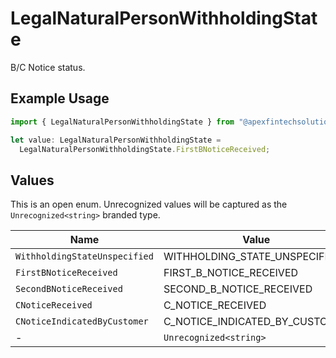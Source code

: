 # LegalNaturalPersonWithholdingState

B/C Notice status.

## Example Usage

```typescript
import { LegalNaturalPersonWithholdingState } from "@apexfintechsolutions/ascend-sdk/models/components";

let value: LegalNaturalPersonWithholdingState =
  LegalNaturalPersonWithholdingState.FirstBNoticeReceived;
```

## Values

This is an open enum. Unrecognized values will be captured as the `Unrecognized<string>` branded type.

| Name                           | Value                          |
| ------------------------------ | ------------------------------ |
| `WithholdingStateUnspecified`  | WITHHOLDING_STATE_UNSPECIFIED  |
| `FirstBNoticeReceived`         | FIRST_B_NOTICE_RECEIVED        |
| `SecondBNoticeReceived`        | SECOND_B_NOTICE_RECEIVED       |
| `CNoticeReceived`              | C_NOTICE_RECEIVED              |
| `CNoticeIndicatedByCustomer`   | C_NOTICE_INDICATED_BY_CUSTOMER |
| -                              | `Unrecognized<string>`         |
